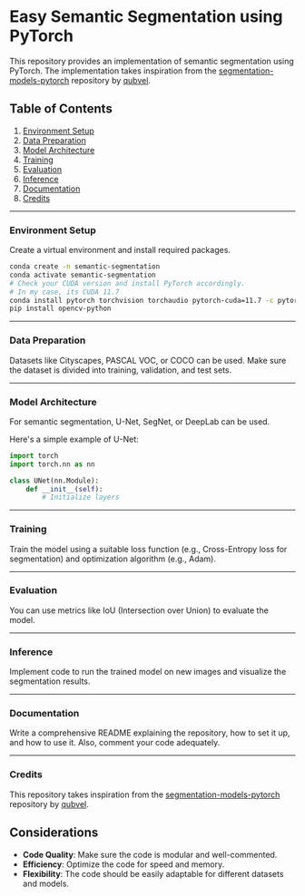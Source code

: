 # Easy Semantic Segmentation using PyTorch

This repository provides an implementation of semantic segmentation using PyTorch. The implementation takes inspiration from the [segmentation-models-pytorch](https://github.com/qubvel/segmentation_models.pytorch) repository by [qubvel](https://github.com/qubvel).

## Table of Contents
1. [Environment Setup](#environment-setup)
2. [Data Preparation](#data-preparation)
3. [Model Architecture](#model-architecture)
4. [Training](#training)
5. [Evaluation](#evaluation)
6. [Inference](#inference)
7. [Documentation](#documentation)
8. [Credits](#credits)

---

### Environment Setup

Create a virtual environment and install required packages.

```bash
conda create -n semantic-segmentation
conda activate semantic-segmentation
# Check your CUDA version and install PyTorch accordingly.
# In my case, its CUDA 11.7
conda install pytorch torchvision torchaudio pytorch-cuda=11.7 -c pytorch -c nvidia
pip install opencv-python
```

---

### Data Preparation

Datasets like Cityscapes, PASCAL VOC, or COCO can be used. Make sure the dataset is divided into training, validation, and test sets.

---

### Model Architecture

For semantic segmentation, U-Net, SegNet, or DeepLab can be used.

Here's a simple example of U-Net:

```python
import torch
import torch.nn as nn

class UNet(nn.Module):
    def __init__(self):
        # Initialize layers
```

---

### Training

Train the model using a suitable loss function (e.g., Cross-Entropy loss for segmentation) and optimization algorithm (e.g., Adam).

---

### Evaluation

You can use metrics like IoU (Intersection over Union) to evaluate the model.

---

### Inference

Implement code to run the trained model on new images and visualize the segmentation results.

---

### Documentation

Write a comprehensive README explaining the repository, how to set it up, and how to use it. Also, comment your code adequately.

---

### Credits

This repository takes inspiration from the [segmentation-models-pytorch](https://github.com/qubvel/segmentation_models.pytorch) repository by [qubvel](https://github.com/qubvel).

## Considerations

- **Code Quality**: Make sure the code is modular and well-commented.
- **Efficiency**: Optimize the code for speed and memory.
- **Flexibility**: The code should be easily adaptable for different datasets and models.
